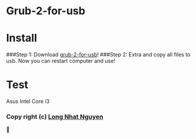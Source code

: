 # Grub-2-for-usb
# Install
###Step 1:
Download [grub-2-for-usb](https://github.com/torn4dom4n/grub-2-for-usb/archive/master.zip)!
###Step 2:
Extra and copy all files to usb. Now you can restart computer and use!
# Test
Asus Intel Core i3
### Copy right (c) [Long Nhat Nguyen](https://twitter.com/torn4dom4n)
:memo:
